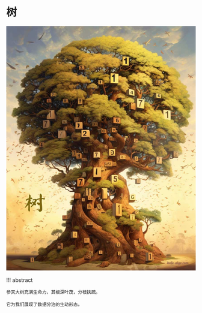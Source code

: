 # 树

<div class="center-table" markdown>

![树](../assets/covers/chapter_tree.jpg)

</div>

!!! abstract

    参天大树充满生命力，其根深叶茂，分枝扶疏。
    
    它为我们展现了数据分治的生动形态。
